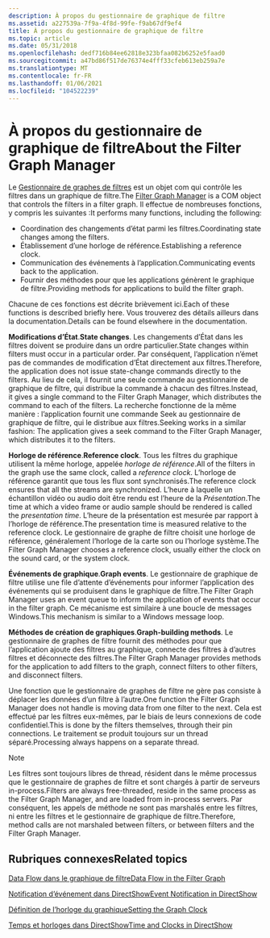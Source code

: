 ```yaml
---
description: À propos du gestionnaire de graphique de filtre
ms.assetid: a227539a-7f9a-4f8d-99fe-f9ab67df9ef4
title: À propos du gestionnaire de graphique de filtre
ms.topic: article
ms.date: 05/31/2018
ms.openlocfilehash: dedf716b84ee62818e323bfaa082b6252e5faad0
ms.sourcegitcommit: a47bd86f517de76374e4fff33cfeb613eb259a7e
ms.translationtype: MT
ms.contentlocale: fr-FR
ms.lasthandoff: 01/06/2021
ms.locfileid: "104522239"
---
```

# <a name="about-the-filter-graph-manager"></a><span data-ttu-id="7bc08-103">À propos du gestionnaire de graphique de filtre</span><span class="sxs-lookup"><span data-stu-id="7bc08-103">About the Filter Graph Manager</span></span>

<span data-ttu-id="7bc08-104">Le [Gestionnaire de graphes de filtres](filter-graph-manager.md) est un objet com qui contrôle les filtres dans un graphique de filtre.</span><span class="sxs-lookup"><span data-stu-id="7bc08-104">The [Filter Graph Manager](filter-graph-manager.md) is a COM object that controls the filters in a filter graph.</span></span> <span data-ttu-id="7bc08-105">Il effectue de nombreuses fonctions, y compris les suivantes :</span><span class="sxs-lookup"><span data-stu-id="7bc08-105">It performs many functions, including the following:</span></span>

-   <span data-ttu-id="7bc08-106">Coordination des changements d’état parmi les filtres.</span><span class="sxs-lookup"><span data-stu-id="7bc08-106">Coordinating state changes among the filters.</span></span>
-   <span data-ttu-id="7bc08-107">Établissement d’une horloge de référence.</span><span class="sxs-lookup"><span data-stu-id="7bc08-107">Establishing a reference clock.</span></span>
-   <span data-ttu-id="7bc08-108">Communication des événements à l’application.</span><span class="sxs-lookup"><span data-stu-id="7bc08-108">Communicating events back to the application.</span></span>
-   <span data-ttu-id="7bc08-109">Fournir des méthodes pour que les applications génèrent le graphique de filtre.</span><span class="sxs-lookup"><span data-stu-id="7bc08-109">Providing methods for applications to build the filter graph.</span></span>

<span data-ttu-id="7bc08-110">Chacune de ces fonctions est décrite brièvement ici.</span><span class="sxs-lookup"><span data-stu-id="7bc08-110">Each of these functions is described briefly here.</span></span> <span data-ttu-id="7bc08-111">Vous trouverez des détails ailleurs dans la documentation.</span><span class="sxs-lookup"><span data-stu-id="7bc08-111">Details can be found elsewhere in the documentation.</span></span>

<span data-ttu-id="7bc08-112">**Modifications d’État**.</span><span class="sxs-lookup"><span data-stu-id="7bc08-112">**State changes**.</span></span> <span data-ttu-id="7bc08-113">Les changements d’État dans les filtres doivent se produire dans un ordre particulier.</span><span class="sxs-lookup"><span data-stu-id="7bc08-113">State changes within filters must occur in a particular order.</span></span> <span data-ttu-id="7bc08-114">Par conséquent, l’application n’émet pas de commandes de modification d’État directement aux filtres.</span><span class="sxs-lookup"><span data-stu-id="7bc08-114">Therefore, the application does not issue state-change commands directly to the filters.</span></span> <span data-ttu-id="7bc08-115">Au lieu de cela, il fournit une seule commande au gestionnaire de graphique de filtre, qui distribue la commande à chacun des filtres.</span><span class="sxs-lookup"><span data-stu-id="7bc08-115">Instead, it gives a single command to the Filter Graph Manager, which distributes the command to each of the filters.</span></span> <span data-ttu-id="7bc08-116">La recherche fonctionne de la même manière : l’application fournit une commande Seek au gestionnaire de graphique de filtre, qui le distribue aux filtres.</span><span class="sxs-lookup"><span data-stu-id="7bc08-116">Seeking works in a similar fashion: The application gives a seek command to the Filter Graph Manager, which distributes it to the filters.</span></span>

<span data-ttu-id="7bc08-117">**Horloge de référence**.</span><span class="sxs-lookup"><span data-stu-id="7bc08-117">**Reference clock**.</span></span> <span data-ttu-id="7bc08-118">Tous les filtres du graphique utilisent la même horloge, appelée *horloge de référence*.</span><span class="sxs-lookup"><span data-stu-id="7bc08-118">All of the filters in the graph use the same clock, called a *reference clock*.</span></span> <span data-ttu-id="7bc08-119">L’horloge de référence garantit que tous les flux sont synchronisés.</span><span class="sxs-lookup"><span data-stu-id="7bc08-119">The reference clock ensures that all the streams are synchronized.</span></span> <span data-ttu-id="7bc08-120">L’heure à laquelle un échantillon vidéo ou audio doit être rendu est l’heure de la *Présentation*.</span><span class="sxs-lookup"><span data-stu-id="7bc08-120">The time at which a video frame or audio sample should be rendered is called the *presentation time*.</span></span> <span data-ttu-id="7bc08-121">L’heure de la présentation est mesurée par rapport à l’horloge de référence.</span><span class="sxs-lookup"><span data-stu-id="7bc08-121">The presentation time is measured relative to the reference clock.</span></span> <span data-ttu-id="7bc08-122">Le gestionnaire de graphe de filtre choisit une horloge de référence, généralement l’horloge de la carte son ou l’horloge système.</span><span class="sxs-lookup"><span data-stu-id="7bc08-122">The Filter Graph Manager chooses a reference clock, usually either the clock on the sound card, or the system clock.</span></span>

<span data-ttu-id="7bc08-123">**Événements de graphique**.</span><span class="sxs-lookup"><span data-stu-id="7bc08-123">**Graph events**.</span></span> <span data-ttu-id="7bc08-124">Le gestionnaire de graphique de filtre utilise une file d’attente d’événements pour informer l’application des événements qui se produisent dans le graphique de filtre.</span><span class="sxs-lookup"><span data-stu-id="7bc08-124">The Filter Graph Manager uses an event queue to inform the application of events that occur in the filter graph.</span></span> <span data-ttu-id="7bc08-125">Ce mécanisme est similaire à une boucle de messages Windows.</span><span class="sxs-lookup"><span data-stu-id="7bc08-125">This mechanism is similar to a Windows message loop.</span></span>

<span data-ttu-id="7bc08-126">**Méthodes de création de graphiques**.</span><span class="sxs-lookup"><span data-stu-id="7bc08-126">**Graph-building methods**.</span></span> <span data-ttu-id="7bc08-127">Le gestionnaire de graphes de filtre fournit des méthodes pour que l’application ajoute des filtres au graphique, connecte des filtres à d’autres filtres et déconnecte des filtres.</span><span class="sxs-lookup"><span data-stu-id="7bc08-127">The Filter Graph Manager provides methods for the application to add filters to the graph, connect filters to other filters, and disconnect filters.</span></span>

<span data-ttu-id="7bc08-128">Une fonction que le gestionnaire de graphes de filtre ne gère pas consiste à déplacer les données d’un filtre à l’autre.</span><span class="sxs-lookup"><span data-stu-id="7bc08-128">One function the Filter Graph Manager does not handle is moving data from one filter to the next.</span></span> <span data-ttu-id="7bc08-129">Cela est effectué par les filtres eux-mêmes, par le biais de leurs connexions de code confidentiel.</span><span class="sxs-lookup"><span data-stu-id="7bc08-129">This is done by the filters themselves, through their pin connections.</span></span> <span data-ttu-id="7bc08-130">Le traitement se produit toujours sur un thread séparé.</span><span class="sxs-lookup"><span data-stu-id="7bc08-130">Processing always happens on a separate thread.</span></span>

> [!Note]  
> <span data-ttu-id="7bc08-131">Les filtres sont toujours libres de thread, résident dans le même processus que le gestionnaire de graphes de filtre et sont chargés à partir de serveurs in-process.</span><span class="sxs-lookup"><span data-stu-id="7bc08-131">Filters are always free-threaded, reside in the same process as the Filter Graph Manager, and are loaded from in-process servers.</span></span> <span data-ttu-id="7bc08-132">Par conséquent, les appels de méthode ne sont pas marshalés entre les filtres, ni entre les filtres et le gestionnaire de graphique de filtre.</span><span class="sxs-lookup"><span data-stu-id="7bc08-132">Therefore, method calls are not marshaled between filters, or between filters and the Filter Graph Manager.</span></span>

 

## <a name="related-topics"></a><span data-ttu-id="7bc08-133">Rubriques connexes</span><span class="sxs-lookup"><span data-stu-id="7bc08-133">Related topics</span></span>

<dl> <dt>

[<span data-ttu-id="7bc08-134">Data Flow dans le graphique de filtre</span><span class="sxs-lookup"><span data-stu-id="7bc08-134">Data Flow in the Filter Graph</span></span>](data-flow-in-the-filter-graph.md)
</dt> <dt>

[<span data-ttu-id="7bc08-135">Notification d’événement dans DirectShow</span><span class="sxs-lookup"><span data-stu-id="7bc08-135">Event Notification in DirectShow</span></span>](event-notification-in-directshow.md)
</dt> <dt>

[<span data-ttu-id="7bc08-136">Définition de l’horloge du graphique</span><span class="sxs-lookup"><span data-stu-id="7bc08-136">Setting the Graph Clock</span></span>](setting-the-graph-clock.md)
</dt> <dt>

[<span data-ttu-id="7bc08-137">Temps et horloges dans DirectShow</span><span class="sxs-lookup"><span data-stu-id="7bc08-137">Time and Clocks in DirectShow</span></span>](time-and-clocks-in-directshow.md)
</dt> </dl>

 

 



